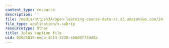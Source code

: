 ```yaml
---
content_type: resource
description: ''
file: /media/https%3A/open-learning-course-data-rc.s3.amazonaws.com/24-912-black-matters-introduction-to-black-studies-spring-2017/026d5818eedb3d133220eb8d0f73dd8a_-Cve_SI6LQs.srt
file_type: application/x-subrip
resourcetype: Other
title: 3play caption file
uid: 026d5818-eedb-3d13-3220-eb8d0f73dd8a
---
```

